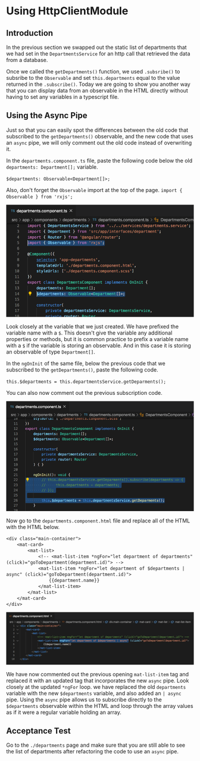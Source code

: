 # Using HttpClientModule

## Introduction

In the previous section we swapped out the static list of departments that we had set in the `DepartmentsService` for an http call that retrieved the data from a database.

Once we called the `getDepartments()` function, we used `.subsribe()` to subsribe to the `Observable` and set `this.departments` equal to the value returned in the `.subscribe()`. Today we are going to show you another way that you can display data from an observable in the HTML directly without having to set any variables in a typescript file.


## Using the Async Pipe
Just so that you can easily spot the differences between the old code that subscribed to the `getDepartments()` observable, and the new code that uses an `async` pipe, we will only comment out the old code instead of overwriting it.

In the `departments.component.ts` file, paste the following code below the old `departments: Department[];` variable.

`$departments: Observable<Department[]>;`

Also, don't forget the `Observable` import at the top of the page. `import { Observable } from 'rxjs';`


![](img/observ_variable.png)


Look closely at the variable that we just created. We have prefixed the variable name with a `$`. This doesn't give the variable any additional properties or methods, but it is common practice to prefix a variable name with a `$` if the variable is storing an observable. And in this case it is storing an observable of type `Department[]`.

In the `ngOnInit` of the same file, below the previous code that we subscribed to the `getDepartments()`, paste the following code.

`this.$departments = this.departmentsService.getDeparments();`

You can also now comment out the previous subscription code.


![](img/setting_observ_var.png)


Now go to the `departments.component.html` file and replace all of the HTML with the HTML below.

```
<div class="main-container">
    <mat-card>
        <mat-list>
            <!-- <mat-list-item *ngFor="let department of departments" (click)="goToDepartment(department.id)"> -->
            <mat-list-item *ngFor="let department of $departments | async" (click)="goToDepartment(department.id)">
                {{department.name}}
            </mat-list-item>
        </mat-list>
    </mat-card>
</div>
```

![](img/async_ngfor.png)

We have now commented out the previous opening `mat-list-item` tag and replaced it with an updated tag that incorporates the new `async` pipe. Look closely at the updated `*ngFor` loop. we have replaced the old `departments` variable with the new `$departments` variable, and also added an `| async` pipe. Using the `async` pipe allows us to subscribe directly to the `$departments` observable within the HTML and loop through the array values as if it were a regular variable holding an array.


## Acceptance Test

Go to the `./departments` page and make sure that you are still able to see the list of departments after refactoring the code to use an `async` pipe.

